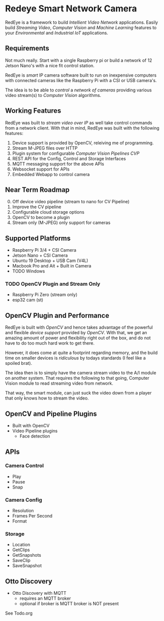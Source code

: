 # Redeye Smart Network Camera

RedEye is a framework to build _Intellient Video Network_
applications. Easily build _Streaming Video_, _Computer Vision_ and
_Machine Learning_ features to your _Environmental_ and
_Industrial_ _IoT_ applications. 

## Requirements

Not much really. Start with a single Raspberry pi or build a network
of 12 Jetson Nano's with a nice fit control station.

RedEye is *smart* IP camera software built to run on inexpensive
computers with connected cameras like the Raspberry Pi with a CSI or USB
camera's. 

The idea is to be able to *control* a *network of cameras* providing
various video stream(s) to _Computer Vision_ algorithms.

## Working Features

RedEye was built to _stream video over IP_ as well take control
commands from a network client. With that in mind, RedEye was built
with the following features:

1. Device support is provided by OpenCV, releiving me of programming. 
2. Stream M-JPEG files over HTTP
7. Plugin system for configurable *Computer Vision Pipelines CVP*
3. REST API for the Config, Control and Storage Interfaces
4. MQTT messaging support for the above APIs
5. Websocket support for APIs
6. Embedded Webapp to control camera

## Near Term Roadmap

0. Off device video pipeline (stream to nano for CV Pipeline)
4. Improve the CV pipeline
1. Configurable cloud storage options
2. OpenCV to become a plugin
4. Stream only (M-JPEG) only support for cameras

## Supported Platforms

+ Raspberry Pi 3/4 + CSI Camera
+ Jetson Nano + CSI Camera
+ Ubuntu 19 Desktop + USB Cam (V4L)
+ Macbook Pro and Ait + Built in Camera
+ TODO Windows

### TODO OpenCV Plugin and Stream Only

+ Raspberry Pi Zero (stream only)
+ esp32 cam (st)

## OpenCV Plugin and Performance

RedEye is built with _OpenCV_ and hence takes advantage of the
powerful and flexible _device support_ provided by _OpenCV_. With
that, we get an amazing amount of power and flexibility right out of
the box, and do not have to do too much hard work to get there.

However, it does come at quite a footprint regarding memory, and the
build time on smaller devices is _ridiculous_ by todays standards (I
feel like a spoiled brat).

The idea then is to simply have the camera stream video to the A/I
module on another system. That requires the following to that going, 
Computer Vision module to read streaming video from network. 

That way, the smart module, can just suck the video down from a player
that only knows how to stream the video.


## OpenCV and Pipeline Plugins

+ Built with OpenCV
+ Video Pipeline plugins
  + Face detection

## APIs

### Camera Control

- Play
- Pause 
- Snap

### Camera Config

- Resolution
- Frames Per Second
- Format

### Storage

- Location
- GetClips
- GetSnapshots
- SaveClip
- SaveSnapshot

## Otto Discovery

+ Otto Discovery with MQTT
  + requires an MQTT broker
  + optional if broker is MQTT broker is NOT present


See Todo.org
